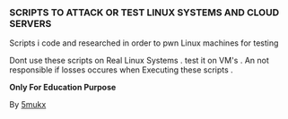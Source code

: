 ### SCRIPTS TO ATTACK OR TEST LINUX SYSTEMS AND CLOUD SERVERS 

Scripts i code and researched in order to pwn Linux machines for testing 

Dont use these scripts on Real Linux Systems . test it on VM's . An not responsible if losses occures when Executing these scripts . 

**Only For Education Purpose**

By [5mukx](https://x.com/5mukx)
